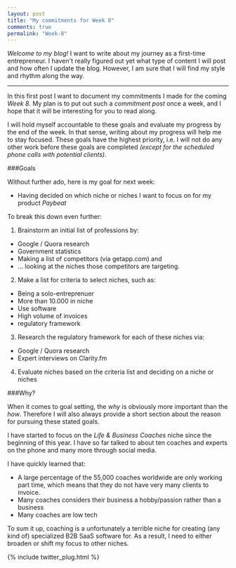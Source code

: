 ```yaml
---
layout: post
title: "My commitments for Week 8" 
comments: true
permalink: "Week-8"
---
```


*Welcome to my blog!* I want to write about my journey as a first-time entrepreneur. I haven't really figured out yet what type of content I will post and how often I update the blog. However, I am sure that I will find my style and rhythm along the way.

-----

In this first post I want to document my commitments I made for the coming *Week 8*. My plan is to put out such a *commitment post* once a week, and I hope that it will be interesting for you to read along. 

I will hold myself accountable to these goals and evaluate my progress by the end of the week. In that sense, writing about my progress will help me to stay focused. These goals have the highest priority, i.e. I will not do any other work before these goals are completed *(except for the scheduled phone calls with potential clients)*.

###Goals

Without further ado, here is my goal for next week: 

- Having decided on which niche or niches I want to focus on for my product *Paybeat*

To break this down even further:

1. Brainstorm an initial list of professions by:
  * Google / Quora research
  * Government statistics
  * Making a list of competitors (via getapp.com) and
  * ... looking at the niches those competitors are targeting.
2. Make a list for criteria to select niches, such as:
  * Being a solo-entreprenuer
  * More than 10.000 in niche
  * Use software
  * High volume of invoices
  * regulatory framework
3. Research the regulatory framework for each of these niches via:
  * Google / Quora research
  * Expert interviews on Clarity.fm
4. Evaluate niches based on the criteria list and deciding on a niche or niches

###Why?

When it comes to goal setting, the *why* is obviously more important than the *how*. Therefore I will also always provide a short section about the reason for pursuing these stated goals.

I have started to focus on the *Life & Business Coaches* niche since the beginning of this year. I have so far talked to about ten coaches and experts on the phone and many more through social media. 

I have quickly learned that:

* A large percentage of the 55,000 coaches worldwide are only working part time, which means that they do not have very many clients to invoice. 
* Many coaches considers their business a hobby/passion rather than a business
* Many coaches are low tech

To sum it up, coaching is a unfortunately a terrible niche for creating (any kind of) specialized B2B SaaS software for. As a result, I need to either broaden or shift my focus to other niches. 


{% include twitter_plug.html %}